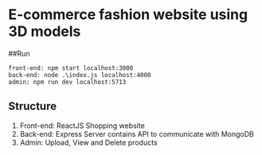 # E-commerce fashion website using 3D models

##Run 
```
front-end: npm start localhost:3000
back-end: node .\index.js localhost:4000
admin: npm run dev localhost:5713
```
## Structure
1. Front-end: ReactJS Shopping website
2. Back-end: Express Server contains API to communicate with MongoDB
3. Admin: Upload, View and Delete products 
